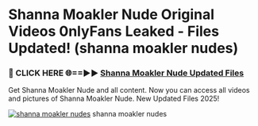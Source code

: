 # Shanna Moakler Nude Original Videos 0nlyFans Leaked - Files Updated! (shanna moakler nudes)

<h3>🔴 CLICK HERE 🌐==►► <a href="https://tinyurl.com/2p9ay9w9" rel="nofollow">Shanna Moakler Nude Updated Files</a></h3>

Get Shanna Moakler Nude and all content. Now you can access all videos and pictures of Shanna Moakler Nude. New Updated Files 2025!

[![shanna moakler nudes](https://i.imgur.com/KQgVmj3.gif)](https://tinyurl.com/2p9ay9w9)
shanna moakler nudes
